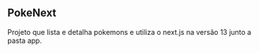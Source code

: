 ## PokeNext

Projeto que lista e detalha pokemons e utiliza o next.js na versão 13 junto a pasta app.

